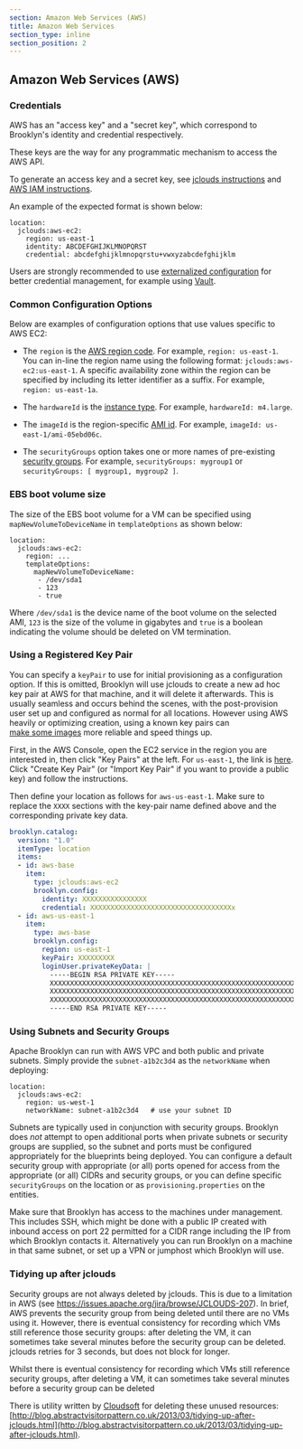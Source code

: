 ```yaml
---
section: Amazon Web Services (AWS)
title: Amazon Web Services
section_type: inline
section_position: 2
---
```


## Amazon Web Services (AWS)

### Credentials

AWS has an "access key" and a "secret key", which correspond to Brooklyn's identity and credential
respectively.

These keys are the way for any programmatic mechanism to access the AWS API.

To generate an access key and a secret key, see [jclouds instructions](http://jclouds.apache.org/guides/aws)
and [AWS IAM instructions](http://docs.aws.amazon.com/IAM/latest/UserGuide/ManagingCredentials.html).

An example of the expected format is shown below:

    location:
      jclouds:aws-ec2:
        region: us-east-1
        identity: ABCDEFGHIJKLMNOPQRST
        credential: abcdefghijklmnopqrstu+vwxyzabcdefghijklm

Users are strongly recommended to use 
[externalized configuration](/guide/ops/externalized-configuration.md) for better
credential management, for example using [Vault](https://www.vaultproject.io/).


### Common Configuration Options

Below are examples of configuration options that use values specific to AWS EC2:

* The `region` is the [AWS region code](http://docs.aws.amazon.com/AWSEC2/latest/UserGuide/using-regions-availability-zones.html).
  For example, `region: us-east-1`. You can in-line the region name using the following format: `jclouds:aws-ec2:us-east-1`.
  A specific availability zone within the region can be specified by including its letter identifier as a suffix. 
  For example, `region: us-east-1a`.

* The `hardwareId` is the [instance type](https://aws.amazon.com/ec2/instance-types/). For example,
  `hardwareId: m4.large`.

* The `imageId` is the region-specific [AMI id](http://docs.aws.amazon.com/AWSEC2/latest/UserGuide/finding-an-ami.html).
  For example, `imageId: us-east-1/ami-05ebd06c`.

* The `securityGroups` option takes one or more names of pre-existing 
  [security groups](http://docs.aws.amazon.com/AWSEC2/latest/UserGuide/using-network-security.html).
  For example, `securityGroups: mygroup1` or `securityGroups: [ mygroup1, mygroup2 ]`.

### EBS boot volume size

The size of the EBS boot volume for a VM can be specified using `mapNewVolumeToDeviceName` in `templateOptions` as shown below:

    location:
      jclouds:aws-ec2:
        region: ...
        templateOptions:
          mapNewVolumeToDeviceName:
           - /dev/sda1
           - 123
           - true

Where `/dev/sda1` is the device name of the boot volume on the selected AMI, `123` is the size of the volume in gigabytes 
and `true` is a boolean indicating the volume should be deleted on VM termination.
        

### Using a Registered Key Pair

You can specify a `keyPair` to use for initial provisioning as a configuration option.
If this is omitted, Brooklyn will use jclouds to create a new ad hoc key pair at AWS
for that machine, and it will delete it afterwards.  This is usually seamless and
occurs behind the scenes, with the post-provision user set up and configured as normal
for all locations.  However using AWS heavily or optimizing creation, using a known
key pairs can  
[make some images](https://issues.apache.org/jira/browse/JCLOUDS-1356) more reliable
and speed things up.

First, in the AWS Console, open the EC2 service in the region you are interested in,
then click "Key Pairs" at the left.  For `us-east-1`, the link is 
[here](https://console.aws.amazon.com/ec2/v2/home?region=us-east-1).
Click "Create Key Pair" (or "Import Key Pair" if you want to provide a public key) and
follow the instructions.

Then define your location as follows for `aws-us-east-1`.  Make sure to replace the
`XXXX` sections with the key-pair name defined above and the corresponding private key data. 

```yaml
brooklyn.catalog:
  version: "1.0"
  itemType: location
  items:
  - id: aws-base
    item:
      type: jclouds:aws-ec2
      brooklyn.config:
        identity: XXXXXXXXXXXXXXXX
        credential: XXXXXXXXXXXXXXXXXXXXXXXXXXXXXXXXXXXx
  - id: aws-us-east-1
    item:
      type: aws-base
      brooklyn.config:
        region: us-east-1
        keyPair: XXXXXXXXX
        loginUser.privateKeyData: |
          -----BEGIN RSA PRIVATE KEY-----
          XXXXXXXXXXXXXXXXXXXXXXXXXXXXXXXXXXXXXXXXXXXXXXXXXXXXXXXXXXXXXXXX
          XXXXXXXXXXXXXXXXXXXXXXXXXXXXXXXXXXXXXXXXXXXXXXXXXXXXXXXXXXXXXXXX
          XXXXXXXXXXXXXXXXXXXXXXXXXXXXXXXXXXXXXXXXXXXXXXXXXXXXXXXXXXXXXXXX
          -----END RSA PRIVATE KEY-----
```


### Using Subnets and Security Groups

Apache Brooklyn can run with AWS VPC and both public and private subnets.
Simply provide the `subnet-a1b2c3d4` as the `networkName` when deploying:

    location:
      jclouds:aws-ec2:
        region: us-west-1
        networkName: subnet-a1b2c3d4   # use your subnet ID

Subnets are typically used in conjunction with security groups.
Brooklyn does *not* attempt to open additional ports
when private subnets or security groups are supplied,
so the subnet and ports must be configured appropriately for the blueprints being deployed.
You can configure a default security group with appropriate (or all) ports opened for
access from the appropriate (or all) CIDRs and security groups,
or you can define specific `securityGroups` on the location
or as `provisioning.properties` on the entities.

Make sure that Brooklyn has access to the machines under management.
This includes SSH, which might be done with a public IP created with inbound access
on port 22 permitted for a CIDR range including the IP from which Brooklyn contacts it.
Alternatively you can run Brooklyn on a machine in that same subnet, or
set up a VPN or jumphost which Brooklyn will use.

### Tidying up after jclouds

Security groups are not always deleted by jclouds. This is due to a limitation in AWS (see
https://issues.apache.org/jira/browse/JCLOUDS-207). In brief, AWS prevents the security group
from being deleted until there are no VMs using it. However, there is eventual consistency for
recording which VMs still reference those security groups: after deleting the VM, it can sometimes
take several minutes before the security group can be deleted. jclouds retries for 3 seconds, but
does not block for longer.

Whilst there is eventual consistency for recording which VMs still reference security groups, after deleting a VM, it can sometimes take several minutes before a security group can be deleted

There is utility written by [Cloudsoft](http://www.cloudsoft.io/) for deleting these unused resources:
[http://blog.abstractvisitorpattern.co.uk/2013/03/tidying-up-after-jclouds.html](http://blog.abstractvisitorpattern.co.uk/2013/03/tidying-up-after-jclouds.html).
